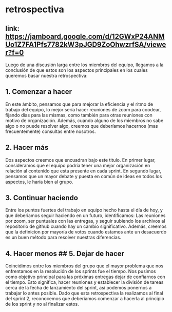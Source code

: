 # retrospectiva
## link: https://jamboard.google.com/d/12GWxP24ANMUo1Z7FA1Pfs7782kW3pJGD9ZoOhwzrfSA/viewer?f=0

Luego de una discusión larga entre los miembros del equipo, llegamos a la conclusión de que estos son los aspectos principales en los cuales queremos basar nuestra retrospectiva: 

## 1. Comenzar a hacer
En este ámbito, pensamos que para mejorar la eficiencia y el ritmo de trabajo del equipo, lo mejor sería hacer reuniones de zoom para coodear, fijando dias para las mismas, como también para otras reuniones con motivo de organización. Además, cuando alguno de los miembros no sabe algo o no puede resolver algo, creemos que deberíamos hacernos (mas frecuentemente) consultas entre nosotros.  
## 2. Hacer más
Dos aspectos creemos que encuadran bajo este titulo. En primer lugar, consideramos que el equipo podría tener una mejor organización en relación al contenido que esta presente en cada sprint. En segundo lugar, pensamos que un mayor debate y puesta en común de ideas en todos los aspectos, le haría bien al grupo. 
## 3. Continuar haciendo
Entre los puntos fuertes del trabajo en equipo hecho hasta el día de hoy, y que deberiamos seguir haciendo en un futuro, identificamos: Las reuniones por zoom, ser puntuales con las entregas, y seguir subiendo los archivos al repositorio de github cuando hay un cambio significativo. Además, creemos que la definicíon por mayoría de votos cuando estamos ante un desacuerdo es un buen método para resolver nuestras diferencias. 
## 4. Hacer menos ## 5. Dejar de hacer
Coincidimos entre los miembros del grupo que el mayor problema que nos enfrentamos en la resolución de los sprints fue el tiempo. Nos pusimos como objetivo principal para las próximas entregas dejar de confiarnos con el tiempo. Esto significa, hacer reuniones y establecer la división de tareas cerca de la fecha de lanzamiento del sprint, así podemos ponernos a trabajar lo antes posible. Dado que esta retrospectiva la realizamos al final del sprint 2, reconocemos que deberiamos comenzar a hacerla al principio de los sprint y no al finalizar estos.
